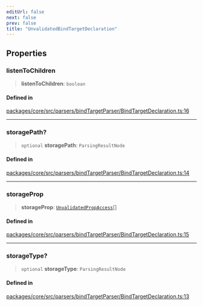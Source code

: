 ```yaml
---
editUrl: false
next: false
prev: false
title: "UnvalidatedBindTargetDeclaration"
---
```


## Properties

### listenToChildren

> **listenToChildren**: `boolean`

#### Defined in

[packages/core/src/parsers/bindTargetParser/BindTargetDeclaration.ts:16](https://github.com/mProjectsCode/obsidian-meta-bind-plugin/blob/46993a4bea44fea6720d8d001cc5324f264501f1/packages/core/src/parsers/bindTargetParser/BindTargetDeclaration.ts#L16)

***

### storagePath?

> `optional` **storagePath**: `ParsingResultNode`

#### Defined in

[packages/core/src/parsers/bindTargetParser/BindTargetDeclaration.ts:14](https://github.com/mProjectsCode/obsidian-meta-bind-plugin/blob/46993a4bea44fea6720d8d001cc5324f264501f1/packages/core/src/parsers/bindTargetParser/BindTargetDeclaration.ts#L14)

***

### storageProp

> **storageProp**: [`UnvalidatedPropAccess`](/obsidian-meta-bind-plugin-docs/api/interfaces/unvalidatedpropaccess/)[]

#### Defined in

[packages/core/src/parsers/bindTargetParser/BindTargetDeclaration.ts:15](https://github.com/mProjectsCode/obsidian-meta-bind-plugin/blob/46993a4bea44fea6720d8d001cc5324f264501f1/packages/core/src/parsers/bindTargetParser/BindTargetDeclaration.ts#L15)

***

### storageType?

> `optional` **storageType**: `ParsingResultNode`

#### Defined in

[packages/core/src/parsers/bindTargetParser/BindTargetDeclaration.ts:13](https://github.com/mProjectsCode/obsidian-meta-bind-plugin/blob/46993a4bea44fea6720d8d001cc5324f264501f1/packages/core/src/parsers/bindTargetParser/BindTargetDeclaration.ts#L13)
